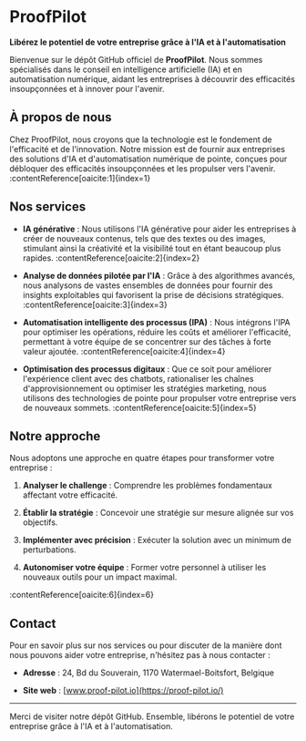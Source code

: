 # ProofPilot

**Libérez le potentiel de votre entreprise grâce à l'IA et à l'automatisation**

Bienvenue sur le dépôt GitHub officiel de **ProofPilot**. Nous sommes spécialisés dans le conseil en intelligence artificielle (IA) et en automatisation numérique, aidant les entreprises à découvrir des efficacités insoupçonnées et à innover pour l'avenir.

## À propos de nous

Chez ProofPilot, nous croyons que la technologie est le fondement de l'efficacité et de l'innovation. Notre mission est de fournir aux entreprises des solutions d'IA et d'automatisation numérique de pointe, conçues pour débloquer des efficacités insoupçonnées et les propulser vers l'avenir. :contentReference[oaicite:1]{index=1}

## Nos services

- **IA générative** : Nous utilisons l'IA générative pour aider les entreprises à créer de nouveaux contenus, tels que des textes ou des images, stimulant ainsi la créativité et la visibilité tout en étant beaucoup plus rapides. :contentReference[oaicite:2]{index=2}

- **Analyse de données pilotée par l'IA** : Grâce à des algorithmes avancés, nous analysons de vastes ensembles de données pour fournir des insights exploitables qui favorisent la prise de décisions stratégiques. :contentReference[oaicite:3]{index=3}

- **Automatisation intelligente des processus (IPA)** : Nous intégrons l'IPA pour optimiser les opérations, réduire les coûts et améliorer l'efficacité, permettant à votre équipe de se concentrer sur des tâches à forte valeur ajoutée. :contentReference[oaicite:4]{index=4}

- **Optimisation des processus digitaux** : Que ce soit pour améliorer l'expérience client avec des chatbots, rationaliser les chaînes d'approvisionnement ou optimiser les stratégies marketing, nous utilisons des technologies de pointe pour propulser votre entreprise vers de nouveaux sommets. :contentReference[oaicite:5]{index=5}

## Notre approche

Nous adoptons une approche en quatre étapes pour transformer votre entreprise :

1. **Analyser le challenge** : Comprendre les problèmes fondamentaux affectant votre efficacité.

2. **Établir la stratégie** : Concevoir une stratégie sur mesure alignée sur vos objectifs.

3. **Implémenter avec précision** : Exécuter la solution avec un minimum de perturbations.

4. **Autonomiser votre équipe** : Former votre personnel à utiliser les nouveaux outils pour un impact maximal.

:contentReference[oaicite:6]{index=6}

## Contact

Pour en savoir plus sur nos services ou pour discuter de la manière dont nous pouvons aider votre entreprise, n'hésitez pas à nous contacter :

- **Adresse** : 24, Bd du Souverain, 1170 Watermael-Boitsfort, Belgique

- **Site web** : [www.proof-pilot.io](https://proof-pilot.io/)

---

Merci de visiter notre dépôt GitHub. Ensemble, libérons le potentiel de votre entreprise grâce à l'IA et à l'automatisation.
